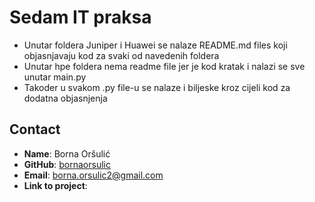 # Sedam IT praksa

- Unutar foldera Juniper i Huawei se nalaze README.md files koji objasnjavaju kod za svaki od navedenih foldera
- Unutar hpe foldera nema readme file jer je kod kratak i nalazi se sve unutar main.py
- Takoder u svakom .py file-u se nalaze i biljeske kroz cijeli kod za dodatna objasnjenja

## Contact

- **Name**: Borna Oršulić
- **GitHub**: [bornaorsulic](https://github.com/bornaorsulic)
- **Email**: borna.orsulic2@gmail.com
- **Link to project**: 